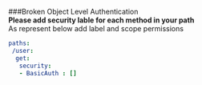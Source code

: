 ###Broken Object Level Authentication  
**Please add security lable for each method in your path**  
As represent below add label and scope permissions  
```yaml
paths:
 /user:
  get:
   security:
   - BasicAuth : []
   
```